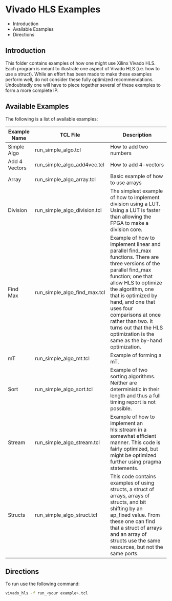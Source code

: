 # Vivado HLS Examples
<!-- MarkdownTOC -->

- Introduction
- Available Examples
- Directions

<!-- /MarkdownTOC -->

## Introduction
This folder contains examples of how one might use Xilinx Vivado HLS. Each program is meant to illustrate one aspect of Vivado HLS (i.e. how to use a struct). While an effort has been made to make these examples perform well, do not consider these fully optimized recommendations. Undoubtedly one will have to piece together several of these examples to form a more complete IP.

## Available Examples

The following is a list of available examples:

Example Name  | TCL File                     | Description
------------  | --------                     | -----------
Simple Algo   | run_simple_algo.tcl          | How to add two numbers 
Add 4 Vectors | run_simple_algo_add4vec.tcl  | How to add 4-vectors
Array         | run_simple_algo_array.tcl    | Basic example of how to use arrays
Division      | run_simple_algo_division.tcl | The simplest example of how to implement division using a LUT. Using a LUT is faster than allowing the FPGA to make a division core.
Find Max      | run_simple_algo_find_max.tcl | Example of how to implement linear and parallel find_max functions. There are three versions of the parallel find_max function; one that allow HLS to optimize the algorithm, one that is optimized by hand, and one that uses four comparisons at once rather than two. It turns out that the HLS optimization is the same as the by-hand optimization.
mT            | run_simple_algo_mt.tcl       | Example of forming a mT.
Sort          | run_simple_algo_sort.tcl     | Example of two sorting algorithms. Neither are deterministic in their length and thus a full timing report is not possible.
Stream        | run_simple_algo_stream.tcl   | Example of how to implement an hls::stream in a somewhat efficient manner. This code is fairly optimized, but might be optimized further using pragma statements.
Structs       | run_simple_algo_struct.tcl   | This code contains examples of using structs, a struct of arrays, arrays of structs, and bit shifting by an ap_fixed value. From these one can find that a struct of arrays and an array of structs use the same resources, but not the same ports.

## Directions

To run use the following command:
```bash
vivado_hls -f run_<your example>.tcl
```
